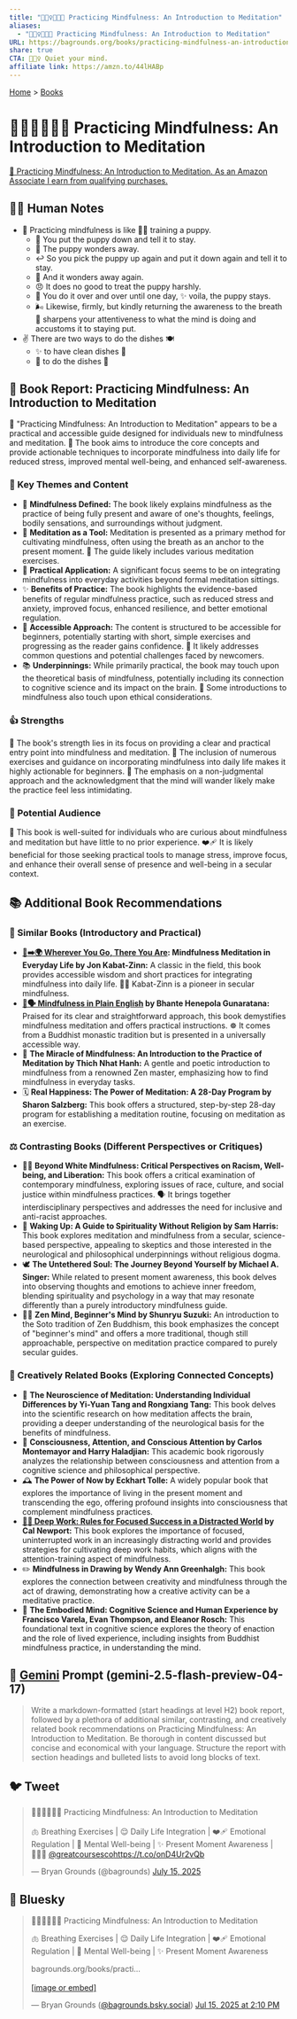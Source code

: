 ```yaml
---
title: "🧘🏼‍♀️👩🏼‍🏫 Practicing Mindfulness: An Introduction to Meditation"
aliases:
  - "🧘🏼‍♀️👩🏼‍🏫 Practicing Mindfulness: An Introduction to Meditation"
URL: https://bagrounds.org/books/practicing-mindfulness-an-introduction-to-meditation
share: true
CTA: 🧘🏼‍♀️ Quiet your mind.
affiliate link: https://amzn.to/44lHABp
---
```

[Home](../index.md) > [Books](./index.md)  
# 🧘🏼‍♀️👩🏼‍🏫 Practicing Mindfulness: An Introduction to Meditation  
[🛒 Practicing Mindfulness: An Introduction to Meditation. As an Amazon Associate I earn from qualifying purchases.](https://amzn.to/44lHABp)  
  
## 📝🐒 Human Notes  
- 🧘 Practicing mindfulness is like 🐕‍🦺 training a puppy.  
    - 🐾 You put the puppy down and tell it to stay.  
    - 🤔 The puppy wonders away.  
    - ↩️ So you pick the puppy up again and put it down again and tell it to stay.  
    - 🚶 And it wonders away again.  
    - 😠 It does no good to treat the puppy harshly.  
    - 🔄 You do it over and over until one day, ✨ voila, the puppy stays.  
    - 🌬️ Likewise, firmly, but kindly returning the awareness to the breath 🧠 sharpens your attentiveness to what the mind is doing and accustoms it to staying put.  
- ✌️ There are two ways to do the dishes 🍽️  
    - ✨ to have clean dishes 🧽  
    - 🔄 to do the dishes 🧼  
  
## 📖 Book Report: Practicing Mindfulness: An Introduction to Meditation  
  
🧘 "Practicing Mindfulness: An Introduction to Meditation" appears to be a practical and accessible guide designed for individuals new to mindfulness and meditation. 📖 The book aims to introduce the core concepts and provide actionable techniques to incorporate mindfulness into daily life for reduced stress, improved mental well-being, and enhanced self-awareness.  
  
### 🔑 Key Themes and Content  
  
* 🧠 **Mindfulness Defined:** The book likely explains mindfulness as the practice of being fully present and aware of one's thoughts, feelings, bodily sensations, and surroundings without judgment.  
* 🧘 **Meditation as a Tool:** Meditation is presented as a primary method for cultivating mindfulness, often using the breath as an anchor to the present moment. 🧘 The guide likely includes various meditation exercises.  
* 🌱 **Practical Application:** A significant focus seems to be on integrating mindfulness into everyday activities beyond formal meditation sittings.  
* ✨ **Benefits of Practice:** The book highlights the evidence-based benefits of regular mindfulness practice, such as reduced stress and anxiety, improved focus, enhanced resilience, and better emotional regulation.  
* 🤝 **Accessible Approach:** The content is structured to be accessible for beginners, potentially starting with short, simple exercises and progressing as the reader gains confidence. 🤔 It likely addresses common questions and potential challenges faced by newcomers.  
* 📚 **Underpinnings:** While primarily practical, the book may touch upon the theoretical basis of mindfulness, potentially including its connection to cognitive science and its impact on the brain. 📜 Some introductions to mindfulness also touch upon ethical considerations.  
  
### 👍 Strengths  
  
💪 The book's strength lies in its focus on providing a clear and practical entry point into mindfulness and meditation. 📝 The inclusion of numerous exercises and guidance on incorporating mindfulness into daily life makes it highly actionable for beginners. 🧘 The emphasis on a non-judgmental approach and the acknowledgment that the mind will wander likely make the practice feel less intimidating.  
  
### 🎯 Potential Audience  
  
👤 This book is well-suited for individuals who are curious about mindfulness and meditation but have little to no prior experience. ❤️‍🩹 It is likely beneficial for those seeking practical tools to manage stress, improve focus, and enhance their overall sense of presence and well-being in a secular context.  
  
## 📚 Additional Book Recommendations  
  
### 📖 Similar Books (Introductory and Practical)  
  
* **[👣➡️🌍 Wherever You Go, There You Are](./wherever-you-go-there-you-are.md): Mindfulness Meditation in Everyday Life by Jon Kabat-Zinn:** A classic in the field, this book provides accessible wisdom and short practices for integrating mindfulness into daily life. 👨‍🏫 Kabat-Zinn is a pioneer in secular mindfulness.  
* **[🧘🗣️ Mindfulness in Plain English](./mindfulness-in-plain-english.md) by Bhante Henepola Gunaratana:** Praised for its clear and straightforward approach, this book demystifies mindfulness meditation and offers practical instructions. ☸️ It comes from a Buddhist monastic tradition but is presented in a universally accessible way.  
* 🌸 **The Miracle of Mindfulness: An Introduction to the Practice of Meditation by Thich Nhat Hanh:** A gentle and poetic introduction to mindfulness from a renowned Zen master, emphasizing how to find mindfulness in everyday tasks.  
* 🗓️ **Real Happiness: The Power of Meditation: A 28-Day Program by Sharon Salzberg:** This book offers a structured, step-by-step 28-day program for establishing a meditation routine, focusing on meditation as an exercise.  
  
### ⚖️ Contrasting Books (Different Perspectives or Critiques)  
  
* ✊🏾 **Beyond White Mindfulness: Critical Perspectives on Racism, Well-being, and Liberation:** This book offers a critical examination of contemporary mindfulness, exploring issues of race, culture, and social justice within mindfulness practices. 🗣️ It brings together interdisciplinary perspectives and addresses the need for inclusive and anti-racist approaches.  
* 🧠 **Waking Up: A Guide to Spirituality Without Religion by Sam Harris:** This book explores meditation and mindfulness from a secular, science-based perspective, appealing to skeptics and those interested in the neurological and philosophical underpinnings without religious dogma.  
* 🕊️ **The Untethered Soul: The Journey Beyond Yourself by Michael A. Singer:** While related to present moment awareness, this book delves into observing thoughts and emotions to achieve inner freedom, blending spirituality and psychology in a way that may resonate differently than a purely introductory mindfulness guide.  
* 🧘‍♀️ **Zen Mind, Beginner's Mind by Shunryu Suzuki:** An introduction to the Soto tradition of Zen Buddhism, this book emphasizes the concept of "beginner's mind" and offers a more traditional, though still approachable, perspective on meditation practice compared to purely secular guides.  
  
### 🎨 Creatively Related Books (Exploring Connected Concepts)  
  
* 🔬 **The Neuroscience of Meditation: Understanding Individual Differences by Yi-Yuan Tang and Rongxiang Tang:** This book delves into the scientific research on how meditation affects the brain, providing a deeper understanding of the neurological basis for the benefits of mindfulness.  
* 🤔 **Consciousness, Attention, and Conscious Attention by Carlos Montemayor and Harry Haladjian:** This academic book rigorously analyzes the relationship between consciousness and attention from a cognitive science and philosophical perspective.  
* 🕰️ **The Power of Now by Eckhart Tolle:** A widely popular book that explores the importance of living in the present moment and transcending the ego, offering profound insights into consciousness that complement mindfulness practices.  
* **[🤿💼 Deep Work: Rules for Focused Success in a Distracted World](./deep-work.md) by Cal Newport:** This book explores the importance of focused, uninterrupted work in an increasingly distracting world and provides strategies for cultivating deep work habits, which aligns with the attention-training aspect of mindfulness.  
* ✏️ **Mindfulness in Drawing by Wendy Ann Greenhalgh:** This book explores the connection between creativity and mindfulness through the act of drawing, demonstrating how a creative activity can be a meditative practice.  
* 🧠 **The Embodied Mind: Cognitive Science and Human Experience by Francisco Varela, Evan Thompson, and Eleanor Rosch:** This foundational text in cognitive science explores the theory of enaction and the role of lived experience, including insights from Buddhist mindfulness practice, in understanding the mind.  
  
## 💬 [Gemini](../software/gemini.md) Prompt (gemini-2.5-flash-preview-04-17)  
> Write a markdown-formatted (start headings at level H2) book report, followed by a plethora of additional similar, contrasting, and creatively related book recommendations on Practicing Mindfulness: An Introduction to Meditation. Be thorough in content discussed but concise and economical with your language. Structure the report with section headings and bulleted lists to avoid long blocks of text.  
  
## 🐦 Tweet  
<blockquote class="twitter-tweet" data-theme="dark"><p lang="en" dir="ltr">🧘🏼‍♀️👩🏼‍🏫 Practicing Mindfulness: An Introduction to Meditation<br><br>🫁 Breathing Exercises | 😌 Daily Life Integration | ❤️‍🩹 Emotional Regulation | 🧠 Mental Well-being | ✨ Present Moment Awareness | 👩🏼‍🏫 <a href="https://twitter.com/greatcoursesco?ref_src=twsrc%5Etfw">@greatcoursesco</a><a href="https://t.co/onD4Ur2vQb">https://t.co/onD4Ur2vQb</a></p>&mdash; Bryan Grounds (@bagrounds) <a href="https://twitter.com/bagrounds/status/1945229191601136022?ref_src=twsrc%5Etfw">July 15, 2025</a></blockquote> <script async src="https://platform.twitter.com/widgets.js" charset="utf-8"></script>  
  
## 🦋 Bluesky  
<blockquote class="bluesky-embed" data-bluesky-uri="at://did:plc:i4yli6h7x2uoj7acxunww2fc/app.bsky.feed.post/3ltzstikec22s" data-bluesky-cid="bafyreidvmi65ealgqj2yo3s5jxjiawvykxos5n7hbsz7zdfblm6izthu3u" data-bluesky-embed-color-mode="system"><p lang="en">🧘🏼‍♀️👩🏼‍🏫 Practicing Mindfulness: An Introduction to Meditation  
  
🫁 Breathing Exercises | 😌 Daily Life Integration | ❤️‍🩹 Emotional Regulation | 🧠 Mental Well-being | ✨ Present Moment Awareness  
  
bagrounds.org/books/practi...<br><br><a href="https://bsky.app/profile/did:plc:i4yli6h7x2uoj7acxunww2fc/post/3ltzstikec22s?ref_src=embed">[image or embed]</a></p>&mdash; Bryan Grounds (<a href="https://bsky.app/profile/did:plc:i4yli6h7x2uoj7acxunww2fc?ref_src=embed">@bagrounds.bsky.social</a>) <a href="https://bsky.app/profile/did:plc:i4yli6h7x2uoj7acxunww2fc/post/3ltzstikec22s?ref_src=embed">Jul 15, 2025 at 2:10 PM</a></blockquote><script async src="https://embed.bsky.app/static/embed.js" charset="utf-8"></script>